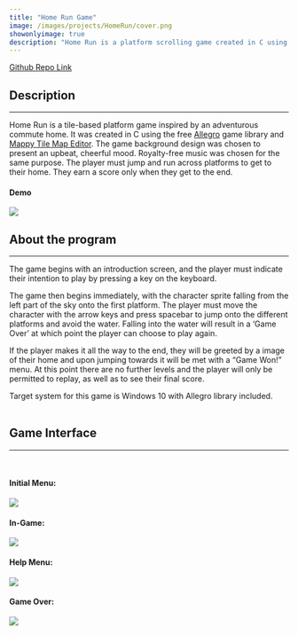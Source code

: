 ```yaml
---
title: "Home Run Game"
image: /images/projects/HomeRun/cover.png
showonlyimage: true
description: "Home Run is a platform scrolling game created in C using the Allegro game library."
---
```


<a class="cat-links" href="https://github.com/paola4/Dots-and-Bots">Github Repo Link</a>
## Description
<hr/>

Home Run is a tile-based platform game inspired by an adventurous commute home. It was created in C using the free <a href="https://liballeg.org/">Allegro</a> game library and <a href="https://tilemap.co.uk/mappy.php">Mappy Tile Map Editor</a>. The game background design was chosen to present an upbeat, cheerful mood. Royalty-free music was chosen for the same purpose. The player must jump and run across platforms to get to their home. They earn a score only when they get to the end. 
 

#### Demo
<img class=demo-img src="/images/projects/HomeRun/gameplay.gif">  <br/>

## About the program
<hr/>
The game begins with an introduction screen, and the player must indicate their intention to play by pressing a key on the keyboard.

The game then begins immediately, with the character sprite falling from the left part of the sky onto the first platform. The player must move the character with the arrow keys and press spacebar to jump onto the different platforms and avoid the water. Falling into the water will result in a ‘Game Over’ at which point the player can choose to play again.

If the player makes it all the way to the end, they will be greeted by a image of their home and upon jumping towards it will be met with a “Game Won!” menu. At this point there are no further levels and the player will only be permitted to replay, as well as to see their final score. <br/> 

Target system for this game is Windows 10 with Allegro library included.   
<br/> 

## Game Interface
<hr/>
<br/>

#### Initial Menu:

<img class=demo-img src="/images/projects/HomeRun/main1.png">  <br/>
  
#### In-Game:

<img class=demo-img src="/images/projects/HomeRun/main2.png">    <br/>

#### Help Menu:

<img class=demo-img src="/images/projects/HomeRun/mainhelp.png">    <br/>

#### Game Over:

<img class=demo-img src="/images/projects/HomeRun/maingm.png">    <br/>